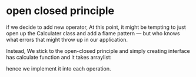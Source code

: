 
# open closed principle


if we  decide to add new operator, At this point, it might be tempting to just open up the Calculater class and add a flame pattern — but who knows what errors that might throw up in our application.

Instead, We stick to the open-closed principle and simply creating interface has calculate function and it takes arraylist:



hence we implement it into each operation.








